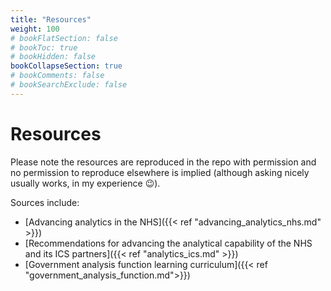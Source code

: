 ```yaml
---
title: "Resources"
weight: 100
# bookFlatSection: false
# bookToc: true
# bookHidden: false
bookCollapseSection: true
# bookComments: false
# bookSearchExclude: false
---
```


# Resources

Please note the resources are reproduced in the repo with permission and no permission to reproduce elsewhere is implied (although asking nicely usually works, in my experience :wink:).

Sources include: 

* [Advancing analytics in the NHS]({{< ref "advancing_analytics_nhs.md" >}})
* [Recommendations for advancing the analytical capability of the NHS and its ICS partners]({{< ref "analytics_ics.md" >}})
* [Government analysis function learning curriculum]({{< ref "government_analysis_function.md">}})
